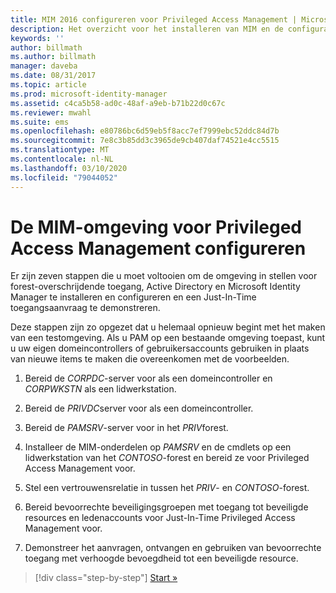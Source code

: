 ```yaml
---
title: MIM 2016 configureren voor Privileged Access Management | Microsoft Docs
description: Het overzicht voor het installeren van MIM en de configuratie voor Privileged Access Management.
keywords: ''
author: billmath
ms.author: billmath
manager: daveba
ms.date: 08/31/2017
ms.topic: article
ms.prod: microsoft-identity-manager
ms.assetid: c4ca5b58-ad0c-48af-a9eb-b71b22d0c67c
ms.reviewer: mwahl
ms.suite: ems
ms.openlocfilehash: e80786bc6d59eb5f8acc7ef7999ebc52ddc84d7b
ms.sourcegitcommit: 7e8c3b85dd3c3965de9cb407daf74521e4cc5515
ms.translationtype: MT
ms.contentlocale: nl-NL
ms.lasthandoff: 03/10/2020
ms.locfileid: "79044052"
---
```

# <a name="configure-the-mim-environment-for-privileged-access-management"></a>De MIM-omgeving voor Privileged Access Management configureren

Er zijn zeven stappen die u moet voltooien om de omgeving in stellen voor forest-overschrijdende toegang, Active Directory en Microsoft Identity Manager te installeren en configureren en een Just-In-Time toegangsaanvraag te demonstreren.

Deze stappen zijn zo opgezet dat u helemaal opnieuw begint met het maken van een testomgeving. Als u PAM op een bestaande omgeving toepast, kunt u uw eigen domeincontrollers of gebruikersaccounts gebruiken in plaats van nieuwe items te maken die overeenkomen met de voorbeelden.

1. Bereid de *CORPDC*-server voor als een domeincontroller en *CORPWKSTN* als een lidwerkstation.

2. Bereid de *PRIVDC*server voor als een domeincontroller.

3.  Bereid de *PAMSRV*-server voor in het *PRIV*forest.

4.  Installeer de MIM-onderdelen op *PAMSRV* en de cmdlets op een lidwerkstation van het *CONTOSO*-forest en bereid ze voor Privileged Access Management voor.

5.  Stel een vertrouwensrelatie in tussen het *PRIV*- en *CONTOSO*-forest.

6.  Bereid bevoorrechte beveiligingsgroepen met toegang tot beveiligde resources en ledenaccounts voor Just-In-Time Privileged Access Management voor.

7.  Demonstreer het aanvragen, ontvangen en gebruiken van bevoorrechte toegang met verhoogde bevoegdheid tot een beveiligde resource.

> [!div class="step-by-step"]
> [Start »](step-1-prepare-corp-domain.md)
